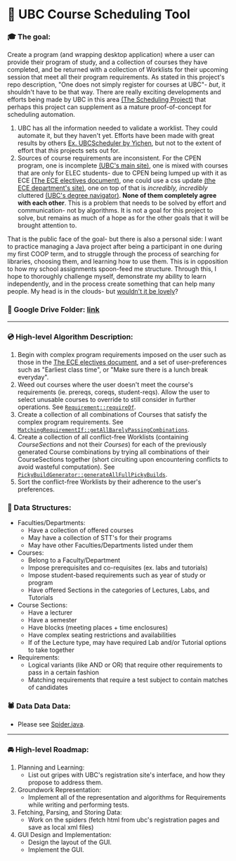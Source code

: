 # :date: UBC Course Scheduling Tool


### :mortar_board: The goal:

Create a program (and wrapping desktop application) where a user can provide their program of study, and a collection of courses they have completed, and be returned with a collection of Worklists for their upcoming session that meet all their program requirements. As stated in this project's repo description, "One does not simply register for courses at UBC"- *but*, it shouldn't have to be that way. There are really exciting developments and efforts being made by UBC in this area [(The Scheduling Project)](https://facultystaff.students.ubc.ca/enrolment-services/scheduling-records-systems-management/scheduling-services/scheduling-project) that perhaps this project can supplement as a mature proof-of-concept for scheduling automation.

1. UBC has all the information needed to validate a worklist. They could automate it, but they haven't yet. Efforts have been made with great results by others [Ex. UBCScheduler by Yichen](https://yichen.dev/UBCScheduler/), but not to the extent of effort that *this* projects sets out for.
1. Sources of course requirements are inconsistent. For the CPEN program, one is incomplete [(UBC's main site)](https://you.ubc.ca/ubc_programs/computer-engineering/), one is mixed with courses that are only for ELEC students- due to CPEN being lumped up with it as ECE [(The ECE electives document)](https://www.ece.ubc.ca/sites/default/files/CPEN%20-%202018%20May.pdf), one could use a css update [(the ECE department's site)](https://www.ece.ubc.ca/academic-programs/undergraduate/programs/computer-engineering-program), one on top of that is *incredibly, incredibly* cluttered [(UBC's degree navigator)](https://degree-navigator.as.it.ubc.ca "link broken"). **None of them completely agree with each other**. This is a problem that needs to be solved by effort and communication- not by algorithms. It is not a goal for this project to solve, but remains as much of a hope as for the other goals that it will be brought attention to.

That is the public face of the goal- but there is also a personal side: I want to practice managing a Java project after being a participant in one during my first COOP term, and to struggle through the process of searching for libraries, choosing them, and learning how to use them. This is in opposition to how my school assignments spoon-feed me structure. Through this, I hope to thoroughly challenge myself, demonstrate my ability to learn independently, and in the process create something that can help many people. My head is in the clouds- but [wouldn't it be lovely](https://www.youtube.com/watch?v=q5fW7sERw7I&t=4m24s)?

### :file_folder: Google Drive Folder: [link](https://drive.google.com/drive/folders/1BmgHv7Mdu5VeI8_ZaramyXntM39VEjx8 "open for collaborators")

---

### :cd: High-level Algorithm Description:

1. Begin with complex program requirements imposed on the user such as those in the [The ECE electives document](https://www.ece.ubc.ca/sites/default/files/CPEN%20-%202018%20May.pdf), and a set of user-preferences such as "Earliest class time", or "Make sure there is a lunch break everyday".
1. Weed out courses where the user doesn't meet the course's requirements (ie. prereqs, coreqs, student-reqs). Allow the user to select unusable courses to override to still consider in further operations. See [`Requirement::requireOf`](Utils/source/com/dvf/ucst/utils/requirement/Requirement.java).
1. Create a collection of all combinations of Courses that satisfy the complex program requirements. See [`MatchingRequirementIf::getAllBarelyPassingCombinations`](Utils/source/com/dvf/ucst/utils/requirement/matching/MatchingRequirementIf.java).
1. Create a collection of all conflict-free Worklists (containing *CourseSections* and not their *Courses*) for each of the previously generated Course combinations by trying all combinations of their CourseSections together (short circuiting upon encountering conflicts to avoid wasteful computation). See [`PickyBuildGenerator::generateAllFullPickyBuilds`](Utils/source/com/dvf/ucst/utils/pickybuild/PickyBuildGenerator.java).
1. Sort the conflict-free Worklists by their adherence to the user's preferences.

### :monkey: Data Structures:
- Faculties/Departments:
  - Have a collection of offered courses
  - May have a collection of STT's for their programs
  - May have other Faculties/Departments listed under them
- Courses:
  - Belong to a Faculty/Department
  - Impose prerequisites and co-requisites (ex. labs and tutorials)
  - Impose student-based requirements such as year of study or program
  - Have offered Sections in the categories of Lectures, Labs, and Tutorials
- Course Sections:
  - Have a lecturer
  - Have a semester
  - Have blocks (meeting places + time enclosures)
  - Have complex seating restrictions and availabilities
  - If of the Lecture type, may have required Lab and/or Tutorial options to take together
- Requirements:
  - Logical variants (like AND or OR) that require other requirements to pass in a certain fashion
  - Matching requirements that require a test subject to contain matches of candidates

### :spider: Data Data Data:
- Please see [Spider.java](Data/source/com/dvf/ucst/data/spider/Spider.java).

---

### :oncoming_automobile: High-level Roadmap:
1. Planning and Learning:
   - List out gripes with UBC's registration site's interface, and how they propose to address them.
1. Groundwork Representation:
   - Implement all of the representation and algorithms for Requirements while writing and performing tests.
1. Fetching, Parsing, and Storing Data:
   - Work on the spiders (fetch html from ubc's registration pages and save as local xml files)
1. GUI Design and Implementation:
   - Design the layout of the GUI.
   - Implement the GUI.

